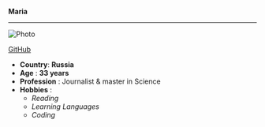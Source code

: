 **Maria**

---

![Photo](https://avatars1.githubusercontent.com/u/67787322?s=400&u=d31496e14923ea353ff871c981fb42da16dd1aa9&v=4 "Maria")

[GitHub](https://github.com/sashinskaya "Maria, GitHub")

- **Country**: **Russia**
- **Age** : **33 years**
- **Profession** : Journalist & master in Science
- **Hobbies** :
  - *Reading*
  - *Learning Languages*
  - *Coding*
